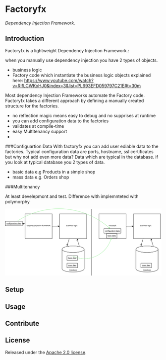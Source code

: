 # Factoryfx

*Dependency Injection Framework.*

## Introduction

Factoryfx is a lightweight Dependency Injection Framework.:

when you manually use dependency injection you have 2 types of objects.
* business logic
* Factory code which instantiate the business logic objects
explained here: https://www.youtube.com/watch?v=RlfLCWKxHJ0&index=3&list=PL693EFD059797C21E#t=30m

Most dependency Injection Frameworks automate the Factory code.
Factoryfx takes a different approach by defining a manually created structure for the factories.


* no reflection magic means easy to debug and no supprises at runtime
* you can add configuration data to the factories
* validates at compile-time
* easy Multitenancy support
*

###Configuartion Data
With factoryfx you can add user ediable data to the factories.
Typical configuration data are ports, hostname, ssl certificates but why not add even more data? Data which are typical in the database.
if you look at typical database you 2 types of data.

* basic data e.g Products in a simple shop
* mass data e.g. Orders shop

###Multitenancy

At least develepmont and test. Difference with implemnteted with polymorphy

![Alt text](docu/comparison.png "Optional Title")


## Setup

## Usage

## Contribute


## License

Released under the [Apache 2.0 license](http://www.apache.org/licenses/LICENSE-2.0.html).


